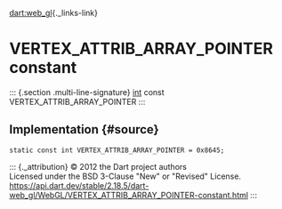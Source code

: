 [dart:web\_gl](../../dart-web_gl/dart-web_gl-library){._links-link}

VERTEX\_ATTRIB\_ARRAY\_POINTER constant
=======================================

::: {.section .multi-line-signature}
[int](../../dart-core/int-class) const VERTEX\_ATTRIB\_ARRAY\_POINTER
:::

Implementation {#source}
--------------

``` {.language-dart data-language="dart"}
static const int VERTEX_ATTRIB_ARRAY_POINTER = 0x8645;
```

::: {._attribution}
© 2012 the Dart project authors\
Licensed under the BSD 3-Clause \"New\" or \"Revised\" License.\
<https://api.dart.dev/stable/2.18.5/dart-web_gl/WebGL/VERTEX_ATTRIB_ARRAY_POINTER-constant.html>
:::
